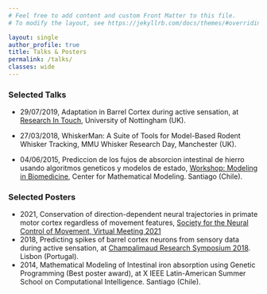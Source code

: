 ```yaml
---
# Feel free to add content and custom Front Matter to this file.
# To modify the layout, see https://jekyllrb.com/docs/themes/#overriding-theme-defaults

layout: single
author_profile: true
title: Talks & Posters
permalink: /talks/
classes: wide
---
```




### Selected Talks

 * 29/07/2019, Adaptation in Barrel Cortex during active sensation, at [Research In Touch](https://researchintouch.info/), University of Nottingham (UK).

 * 27/03/2018, WhiskerMan: A Suite of Tools for Model-Based Rodent Whisker Tracking, MMU Whisker Research Day, Manchester (UK).
 
 * 04/06/2015, Prediccion de los fujos de absorcion intestinal de hierro usando algoritmos geneticos y modelos de estado, [Workshop: Modeling in Biomedicine](http://www.cmm.uchile.cl/?p=25148), Center for Mathematical Modeling. Santiago (Chile). 


### Selected Posters

* 2021, Conservation of direction-dependent neural trajectories in primate motor cortex regardless of movement features, [Society for the Neural Control of Movement, Virtual Meeting 2021](https://ncm-society.org/)
* 2018, Predicting spikes of barrel cortex neurons from sensory data during active sensation, at [Champalimaud Research Symposium 2018](https://symposium.research.fchampalimaud.org/2018-2/). Lisbon (Portugal).
* 2014, Mathematical Modeling of Intestinal iron absorption using Genetic Programming (Best poster award), at X IEEE Latin-American Summer School on Computational Intelligence. Santiago (Chile). 

